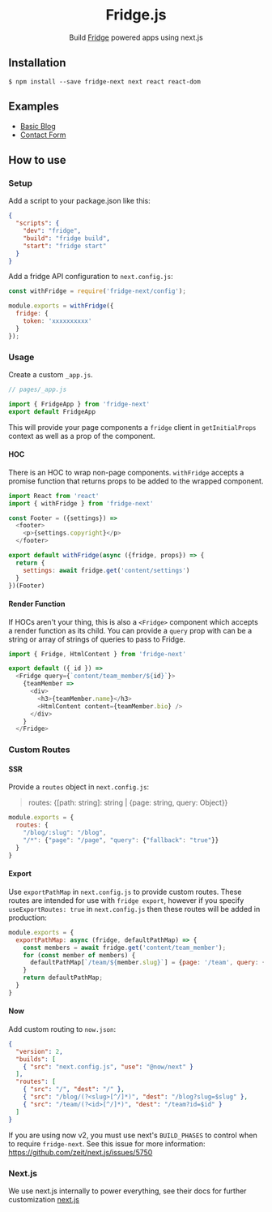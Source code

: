 <h1 align="center">Fridge.js</h1>

<div align="center">
  Build <a href="https://www.fridgecms.com">Fridge</a> powered apps using next.js
</div>

## Installation

```
$ npm install --save fridge-next next react react-dom
```

## Examples

* [Basic Blog](https://github.com/fridge-cms/examples/tree/master/next-basic-blog)
* [Contact Form](https://github.com/fridge-cms/examples/tree/master/next-contact-form)

## How to use

### Setup

Add a script to your package.json like this:

```json
{
  "scripts": {
    "dev": "fridge",
    "build": "fridge build",
    "start": "fridge start"
  }
}
```

Add a fridge API configuration to `next.config.js`:

```js
const withFridge = require('fridge-next/config');

module.exports = withFridge({
  fridge: {
    token: 'xxxxxxxxxx'
  }
});
```

### Usage

Create a custom `_app.js`.

```js
// pages/_app.js

import { FridgeApp } from 'fridge-next'
export default FridgeApp
```

This will provide your page components a `fridge` client in `getInitialProps` context as well as a prop of the component.

#### HOC

There is an HOC to wrap non-page components. `withFridge` accepts a promise function that returns props to be added to the wrapped component.

```js
import React from 'react'
import { withFridge } from 'fridge-next'

const Footer = ({settings}) =>
  <footer>
    <p>{settings.copyright}</p>
  </footer>

export default withFridge(async ({fridge, props}) => {
  return {
    settings: await fridge.get('content/settings')
  }
})(Footer)
```

#### Render Function

If HOCs aren't your thing, this is also a `<Fridge>` component which accepts a render function as its child. You can provide a `query` prop with can be a string or array of strings of queries to pass to Fridge.

```js
import { Fridge, HtmlContent } from 'fridge-next'

export default ({ id }) =>
  <Fridge query={`content/team_member/${id}`}>
    {teamMember =>
      <div>
        <h3>{teamMember.name}</h3>
        <HtmlContent content={teamMember.bio} />
      </div>
    }
  </Fridge>
```

### Custom Routes

#### SSR

Provide a `routes` object in `next.config.js`:

> routes: {[path: string]: string | {page: string, query: Object}}

```js
module.exports = {
  routes: {
    "/blog/:slug": "/blog",
    "/*": {"page": "/page", "query": {"fallback": "true"}}
  }
}
```

#### Export

Use `exportPathMap` in `next.config.js` to provide custom routes. These routes are intended for use with `fridge export`, however if you specify `useExportRoutes: true` in `next.config.js` then these routes will be added in production:

```js
module.exports = {
  exportPathMap: async (fridge, defaultPathMap) => {
    const members = await fridge.get('content/team_member');
    for (const member of members) {
      defaultPathMap[`/team/${member.slug}`] = {page: '/team', query: {id: member.id}};
    }
    return defaultPathMap;
  }
}
```

#### Now

Add custom routing to `now.json`:

```json
{
  "version": 2,
  "builds": [
    { "src": "next.config.js", "use": "@now/next" }
  ],
  "routes": [
    { "src": "/", "dest": "/" },
    { "src": "/blog/(?<slug>[^/]*)", "dest": "/blog?slug=$slug" },
    { "src": "/team/(?<id>[^/]*)", "dest": "/team?id=$id" }
  ]
}
```

If you are using now v2, you must use next's `BUILD_PHASES` to control when to require `fridge-next`. See this issue for more information: https://github.com/zeit/next.js/issues/5750

### Next.js

We use next.js internally to power everything, see their docs for further customization [next.js](https://github.com/zeit/next.js)
